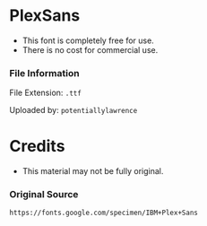 # PlexSans
- This font is completely free for use.
- There is no cost for commercial use.
### File Information
File Extension: `.ttf`

Uploaded by: `potentiallylawrence`

# Credits
- This material may not be fully original.

### Original Source
``` 
https://fonts.google.com/specimen/IBM+Plex+Sans
```
